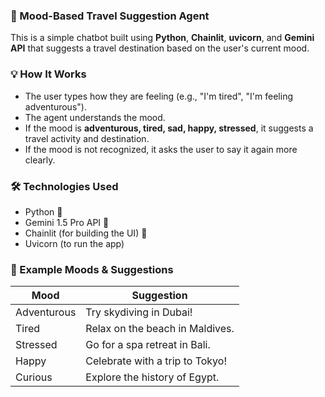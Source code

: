 ### 🧳 Mood-Based Travel Suggestion Agent

This is a simple chatbot built using **Python**, **Chainlit**, **uvicorn**, and **Gemini API** that suggests a travel destination based on the user's current mood.

### 💡 How It Works

* The user types how they are feeling (e.g., "I'm tired", "I'm feeling adventurous").
* The agent understands the mood.
* If the mood is **adventurous, tired, sad, happy, stressed**, it suggests a travel activity and destination.
* If the mood is not recognized, it asks the user to say it again more clearly.

### 🛠️ Technologies Used

* Python 🐍
* Gemini 1.5 Pro API 🔑
* Chainlit (for building the UI) 💬
* Uvicorn (to run the app) 


### 🧠 Example Moods & Suggestions

| Mood        | Suggestion                      |
| ----------- | ------------------------------- |
| Adventurous | Try skydiving in Dubai!         |
| Tired       | Relax on the beach in Maldives. |
| Stressed    | Go for a spa retreat in Bali.   |
| Happy       | Celebrate with a trip to Tokyo! |
| Curious     | Explore the history of Egypt.   |

